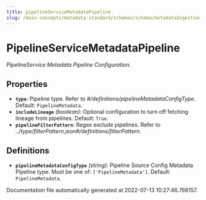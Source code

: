 ```yaml
---
title: pipelineServiceMetadataPipeline
slug: /main-concepts/metadata-standard/schemas/schema/metadataIngestion
---
```


# PipelineServiceMetadataPipeline

*PipelineService Metadata Pipeline Configuration.*

## Properties

- **`type`**: Pipeline type. Refer to *#/definitions/pipelineMetadataConfigType*. Default: `PipelineMetadata`.
- **`includeLineage`** *(boolean)*: Optional configuration to turn off fetching lineage from pipelines. Default: `True`.
- **`pipelineFilterPattern`**: Regex exclude pipelines. Refer to *../type/filterPattern.json#/definitions/filterPattern*.
## Definitions

- **`pipelineMetadataConfigType`** *(string)*: Pipeline Source Config Metadata Pipeline type. Must be one of: `['PipelineMetadata']`. Default: `PipelineMetadata`.


Documentation file automatically generated at 2022-07-13 10:27:46.766157.
